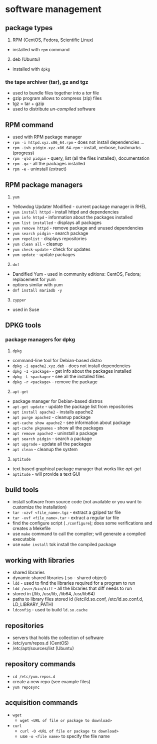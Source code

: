 # software management

## package types 
1) RPM (CentOS, Fedora, Scientific Linux)
  - installed with `rpm` command
2) deb (Ubuntu)
  - installed with `dpkg`
  
### the tape archiver (tar), gz and tgz
- used to bundle files together into a *tar* file 
- gzip program allows to compress (zip) files
- tgz = tar + gzip
- used to distribute *un-compiled* software

## RPM command
- used with RPM package manager
- `rpm -i httpd.xyz.x86_64.rpm` - does not install dependencies ...
- `rpm -ivh pidgin.xyz.x86_64.rpm` - install, verbose, hashmarks (progress)
- `rpm -qld pidgin` - query, list (all the files installed), documentation
- `rpm -qa` - all the packages installed
- `rpm -e` - uninstall (extract)

## RPM package managers
1) `yum`
  - Yellowdog Updater Modified - current package manager in RHEL
  - `yum install httpd` - install httpd and dependencies
  - `yum info httpd` - information about the packages installed
  - `yum list installed` - displays all packages
  - `yum remove httpd` - remove package and unused dependencies
  - `yum search pidgin` - search package
  - `yum repolist` - displays repositories
  - `yum clean all` - cleanup
  - `yum check-update` - check for updates
  - `yum update` - update packages 
  
2) `dnf`
  - Dandified Yum - used in community editions: CentOS, Fedora; replacement for yum
  - options similar with yum 
  - `dnf install mariadb -y`
  
3) `zypper`
  - used in Suse
  
## DPKG tools
  
### package managers for dpkg
  
1) `dpkg`
  - command-line tool for Debian-based distro
  - `dpkg -i apache2.xyz.deb` - does not install dependencies
  - `dpkg -I <package>` - get info about the packages installed
  - `dpkg -L <package>` - see all the installed files
  - `dpkg -r <package>` - remove the package

2) `apt-get` 
  - package manager for Debian-based distros
  - `apt-get update` - update the package list from repositories
  - `apt install apache2` - installs apache2
  - `apt purge apache2` - cleanup package
  - `apt-cache show apache2` - see information about package
  - `apt-cache pkgnames` - show all the packages
  - `apt remove apache2` - uninstall a package
  - `apt search pidgin` - search a package
  - `apt upgrade` - update all the packages
  - `apt clean` - cleanup the system
  
3) `aptitude` 
  - text based graphical package manager that works like *apt-get*
  - `aptitude` - will provide a text GUI
  
## build tools
- install software from source code (not available or you want to customize the installation)
- `tar -xzvf <file_name>.tgz` - extract a gziped tar file
- `tar -xvf <file_name>.tar` - extract a regular tar file
- find the configure script (`./configure`); does some verifications and creates a Mekefile
- use `make` command to call the compiler; will generate a compiled executable
- use `make install` tok install the compiled package

## working with libraries
- shared libraries
- dynamic shared libraries (.so - shared object)
- `ldd` - used to find the libraries required for a program to run
- `ldd /user/bin/diff` - all the libraries that diff needs to run
- stored in (/lib, /usr/lib, /lib64, /usr/lib64)
- paths to library files stored id (/etc/ld.so.conf, /etc/ld.so.conf.d, LD_LIBRARY_PATH)
- `ldconfig` - used to build `ld.so.cache`


## repositories
- servers that holds the collection of software
- /etc/yum/repos.d (CentOS)
- /etc/apt/sources/list (Ubuntu)


## repository commands
- `cd /etc/yum.repos.d`
- create a new repo (see example files)
- `yum reposync`

## acquisition commands
- `wget`
  - `wget <URL of file or package to download>`
- `curl`
  - `curl -O <URL of file or package to download>`
  - use `-o <file name>` to specify the file name





  
